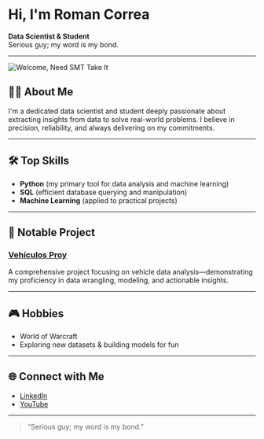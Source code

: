 # Hi, I'm Roman Correa

**Data Scientist & Student**  
Serious guy; my word is my bond.

---
![Welcome, Need SMT Take It](image2)


## 🧑‍💻 About Me

I'm a dedicated data scientist and student deeply passionate about extracting insights from data to solve real-world problems. I believe in precision, reliability, and always delivering on my commitments.

---

## 🛠️ Top Skills

- **Python** (my primary tool for data analysis and machine learning)
- **SQL** (efficient database querying and manipulation)
- **Machine Learning** (applied to practical projects)

---

## 🚀 Notable Project

### [Vehículos Proy](https://github.com/roman-correa/vehiculos_proy)
A comprehensive project focusing on vehicle data analysis—demonstrating my proficiency in data wrangling, modeling, and actionable insights.

---

## 🎮 Hobbies

- World of Warcraft
- Exploring new datasets & building models for fun

---

## 🌐 Connect with Me

- [LinkedIn](https://www.linkedin.com/in/bigcelph/)
- [YouTube](https://www.youtube.com/channel/UCDmz9t06U--FOe4jvE6pEEw)

---

> “Serious guy; my word is my bond.”

